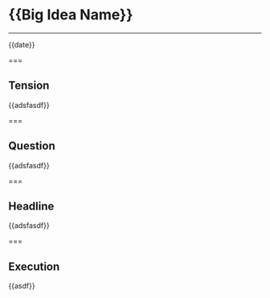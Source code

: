 # {{Big Idea Name}}

* * *

{{date}}


===

## Tension

{{adsfasdf}}

===

## Question

{{adsfasdf}}

===

## Headline

{{adsfasdf}}

===

## Execution

{{asdf}}
